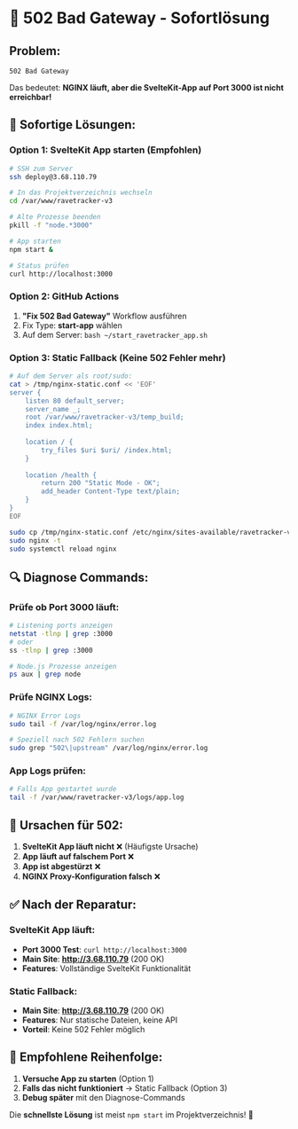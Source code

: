 # 🚨 502 Bad Gateway - Sofortlösung

## Problem:
```
502 Bad Gateway
```

Das bedeutet: **NGINX läuft, aber die SvelteKit-App auf Port 3000 ist nicht erreichbar!**

## 🔧 Sofortige Lösungen:

### Option 1: SvelteKit App starten (Empfohlen)
```bash
# SSH zum Server
ssh deploy@3.68.110.79

# In das Projektverzeichnis wechseln
cd /var/www/ravetracker-v3

# Alte Prozesse beenden
pkill -f "node.*3000"

# App starten
npm start &

# Status prüfen
curl http://localhost:3000
```

### Option 2: GitHub Actions
1. **"Fix 502 Bad Gateway"** Workflow ausführen
2. Fix Type: **start-app** wählen  
3. Auf dem Server: `bash ~/start_ravetracker_app.sh`

### Option 3: Static Fallback (Keine 502 Fehler mehr)
```bash
# Auf dem Server als root/sudo:
cat > /tmp/nginx-static.conf << 'EOF'
server {
    listen 80 default_server;
    server_name _;
    root /var/www/ravetracker-v3/temp_build;
    index index.html;
    
    location / {
        try_files $uri $uri/ /index.html;
    }
    
    location /health {
        return 200 "Static Mode - OK";
        add_header Content-Type text/plain;
    }
}
EOF

sudo cp /tmp/nginx-static.conf /etc/nginx/sites-available/ravetracker-v3
sudo nginx -t
sudo systemctl reload nginx
```

## 🔍 Diagnose Commands:

### Prüfe ob Port 3000 läuft:
```bash
# Listening ports anzeigen
netstat -tlnp | grep :3000
# oder
ss -tlnp | grep :3000

# Node.js Prozesse anzeigen
ps aux | grep node
```

### Prüfe NGINX Logs:
```bash
# NGINX Error Logs
sudo tail -f /var/log/nginx/error.log

# Speziell nach 502 Fehlern suchen
sudo grep "502\|upstream" /var/log/nginx/error.log
```

### App Logs prüfen:
```bash
# Falls App gestartet wurde
tail -f /var/www/ravetracker-v3/logs/app.log
```

## 🎯 Ursachen für 502:

1. **SvelteKit App läuft nicht** ❌ (Häufigste Ursache)
2. **App läuft auf falschem Port** ❌
3. **App ist abgestürzt** ❌  
4. **NGINX Proxy-Konfiguration falsch** ❌

## ✅ Nach der Reparatur:

### SvelteKit App läuft:
- **Port 3000 Test**: `curl http://localhost:3000`
- **Main Site**: **http://3.68.110.79** (200 OK)
- **Features**: Vollständige SvelteKit Funktionalität

### Static Fallback:
- **Main Site**: **http://3.68.110.79** (200 OK)  
- **Features**: Nur statische Dateien, keine API
- **Vorteil**: Keine 502 Fehler möglich

## 🚀 Empfohlene Reihenfolge:

1. **Versuche App zu starten** (Option 1)
2. **Falls das nicht funktioniert** → Static Fallback (Option 3)
3. **Debug später** mit den Diagnose-Commands

Die **schnellste Lösung** ist meist `npm start` im Projektverzeichnis! 🎉
